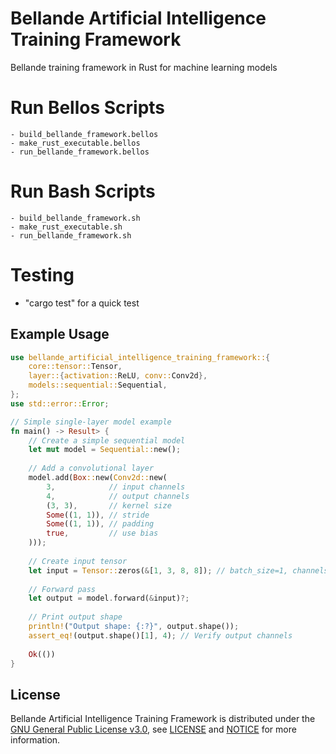 # Bellande Artificial Intelligence Training Framework

Bellande training framework in Rust for machine learning models

# Run Bellos Scripts
    - build_bellande_framework.bellos
    - make_rust_executable.bellos
    - run_bellande_framework.bellos

# Run Bash Scripts
    - build_bellande_framework.sh
    - make_rust_executable.sh
    - run_bellande_framework.sh

# Testing
- "cargo test" for a quick test

## Example Usage
```rust
use bellande_artificial_intelligence_training_framework::{
    core::tensor::Tensor,
    layer::{activation::ReLU, conv::Conv2d},
    models::sequential::Sequential,
};
use std::error::Error;

// Simple single-layer model example
fn main() -> Result> {
    // Create a simple sequential model
    let mut model = Sequential::new();
    
    // Add a convolutional layer
    model.add(Box::new(Conv2d::new(
        3,            // input channels
        4,            // output channels
        (3, 3),       // kernel size
        Some((1, 1)), // stride
        Some((1, 1)), // padding
        true,         // use bias
    )));
    
    // Create input tensor
    let input = Tensor::zeros(&[1, 3, 8, 8]); // batch_size=1, channels=3, height=8, width=8
    
    // Forward pass
    let output = model.forward(&input)?;
    
    // Print output shape
    println!("Output shape: {:?}", output.shape());
    assert_eq!(output.shape()[1], 4); // Verify output channels
    
    Ok(())
}
```

## License
Bellande Artificial Intelligence Training Framework is distributed under the [GNU General Public License v3.0](https://www.gnu.org/licenses/gpl-3.0.en.html), see [LICENSE](https://github.com/Artificial-Intelligence-Computer-Vision/bellande_artificial_intelligence_training_framework/blob/main/LICENSE) and [NOTICE](https://github.com/Artificial-Intelligence-Computer-Vision/bellande_artificial_intelligence_training_framework/blob/main/LICENSE) for more information.
